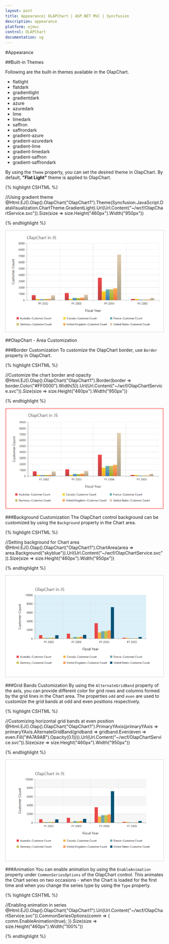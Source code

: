 ```yaml
---
layout: post
title: Appearance| OLAPChart | ASP.NET MVC | Syncfusion
description: appearance
platform: ejmvc
control: OLAPChart
documentation: ug
---
```


#Appearance

##Built-in Themes

Following are the built-in themes available in the OlapChart.

* flatlight
* flatdark
* gradientlight
* gradientdark
* azure
* azuredark
* lime
* limedark
* saffron
* saffrondark
* gradient-azure
* gradient-azuredark
* gradient-lime
* gradient-limedark
* gradient-saffron
* gradient-saffrondark

By using the `Theme` property, you can set the desired theme in OlapChart. By default, **"Flat Light"** theme is applied to OlapChart.

{% highlight CSHTML %}

//Using gradient theme
@Html.EJ().Olap().OlapChart("OlapChart1").Theme(Syncfusion.JavaScript.DataVisualization.ChartTheme.GradientLight).Url(Url.Content("~/wcf/OlapChartService.svc")).Size(size => size.Height("460px").Width("950px"))

{% endhighlight %}

![](Appearance_images/themes.png)

##OlapChart - Area Customization

###Border Customization
To customize the OlapChart border, use `Border` property in OlapChart.

{% highlight CSHTML %}

//Customize the chart border and opacity
@Html.EJ().Olap().OlapChart("OlapChart1").Border(border => border.Color("#FF0000").Width(5)).Url(Url.Content("~/wcf/OlapChartService.svc")).Size(size => size.Height("460px").Width("950px"))

{% endhighlight %}

![](Appearance_images/bordercustomize.png)

###Background Customization
The OlapChart control background can be customized by using the `Background` property in the Chart area.

{% highlight CSHTML %}

//Setting background for Chart area
@Html.EJ().Olap().OlapChart("OlapChart1").ChartArea(area => area.Background("skyblue")).Url(Url.Content("~/wcf/OlapChartService.svc")).Size(size => size.Height("460px").Width("950px"))

{% endhighlight %}

![](Appearance_images/backgroundcutomize.png)

###Grid Bands Customization
By using the `AlternateGridBand` property of the axis, you can provide different color for grid rows and columns formed by the grid lines in the Chart area. The properties `odd` and `even` are used to customize the grid bands at odd and even positions respectively.

{% highlight CSHTML %}

//Customizing horizontal grid bands at even position
@Html.EJ().Olap().OlapChart("OlapChart1").PrimaryYAxis(primaryYAxis => primaryYAxis.AlternateGridBand(gridband => gridband.Even(even => even.Fill("#A7A9AB").Opacity(0.1)))).Url(Url.Content("~/wcf/OlapChartService.svc")).Size(size => size.Height("460px").Width("950px"))

{% endhighlight %}

![](Appearance_images/gridbands.png)

###Animation
You can enable animation by using the `EnableAnimation` property under `CommonSeriesOptions` of the OlapChart control. This animates the Chart series on two occasions - when the Chart is loaded for the first time and when you change the series type by using the `Type` property.

{% highlight CSHTML %}

//Enabling animation in series
@Html.EJ().Olap().OlapChart("OlapChart1").Url(Url.Content("~/wcf/OlapChartService.svc")).CommonSeriesOptions(comm => { comm.EnableAnimation(true); }).Size(size => size.Height("460px").Width("100%"))

{% endhighlight %}
